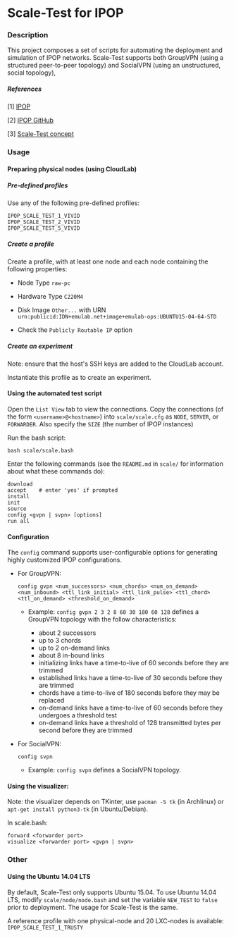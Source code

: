 # Scale-Test for IPOP

### Description

This project composes a set of scripts for automating the deployment and simulation of IPOP networks. Scale-Test supports both GroupVPN (using a structured peer-to-peer topology) and SocialVPN (using an unstructured, social topology),

##### References

[1] [IPOP](http://ipop-project.org/) 

[2] [IPOP GitHub](https://github.com/ipop-project) 

[3] [Scale-Test concept](https://github.com/ipop-project/ipop-project.github.io/wiki/Testing-Your-Build) 

### Usage

#### Preparing physical nodes (using CloudLab)

##### Pre-defined profiles

Use any of the following pre-defined profiles:

```
IPOP_SCALE_TEST_1_VIVID
IPOP_SCALE_TEST_2_VIVID
IPOP_SCALE_TEST_5_VIVID
```

##### Create a profile

Create a profile, with at least one node and each node containing the following properties:

* Node Type ```raw-pc```

* Hardware Type ```C220M4```

* Disk Image ```Other...``` with URN ```urn:publicid:IDN+emulab.net+image+emulab-ops:UBUNTU15-04-64-STD```

* Check the ```Publicly Routable IP``` option

##### Create an experiment

Note: ensure that the host's SSH keys are added to the CloudLab account.

Instantiate this profile as to create an experiment.

#### Using the automated test script

Open the ```List View``` tab to view the connections. Copy the connections (of the form ```<username>@<hostname>```) into ```scale/scale.cfg``` as ```NODE```, ```SERVER```, or ```FORWARDER```. Also specify the ```SIZE``` (the number of IPOP instances)

Run the bash script:

```bash scale/scale.bash```

Enter the following commands (see the ```README.md``` in ```scale/``` for information about what these commands do):

```
download
accept    # enter 'yes' if prompted
install
init
source
config <gvpn | svpn> [options]
run all
```

#### Configuration

The ```config``` command supports user-configurable options for generating highly customized IPOP configurations.

+ For GroupVPN:

	```
	config gvpn <num_successors> <num_chords> <num_on_demand> <num_inbound> <ttl_link_initial> <ttl_link_pulse> <ttl_chord> <ttl_on_demand> <threshold_on_demand>
	```

	+ Example: ```config gvpn 2 3 2 8 60 30 180 60 128``` defines a GroupVPN topology with the follow characteristics:

		+ about 2 successors
		+ up to 3 chords
		+ up to 2 on-demand links
		+ about 8 in-bound links
		+ initializing links have a time-to-live of 60 seconds before they are trimmed
		+ established links have a time-to-live of 30 seconds before they are trimmed
		+ chords have a time-to-live of 180 seconds before they may be replaced
		+ on-demand links have a time-to-live of 60 seconds before they undergoes a threshold test
		+ on-demand links have a threshold of 128 transmitted bytes per second before they are trimmed

+ For SocialVPN:

	```
	config svpn
	```

	+ Example: ```config svpn``` defines a SocialVPN topology.


#### Using the visualizer:

Note: the visualizer depends on TKinter, use ```pacman -S tk``` (in Archlinux) or ```apt-get install python3-tk``` (in Ubuntu/Debian).

In scale.bash:

```
forward <forwarder port>
visualize <forwarder port> <gvpn | svpn>
```

### Other

#### Using the Ubuntu 14.04 LTS

By default, Scale-Test only supports Ubuntu 15.04. To use Ubuntu 14.04 LTS, modify ```scale/node/node.bash``` and set the variable ```NEW_TEST``` to ```false``` prior to deployment. The usage for Scale-Test is the same.

A reference profile with one physical-node and 20 LXC-nodes is available: ```IPOP_SCALE_TEST_1_TRUSTY```
